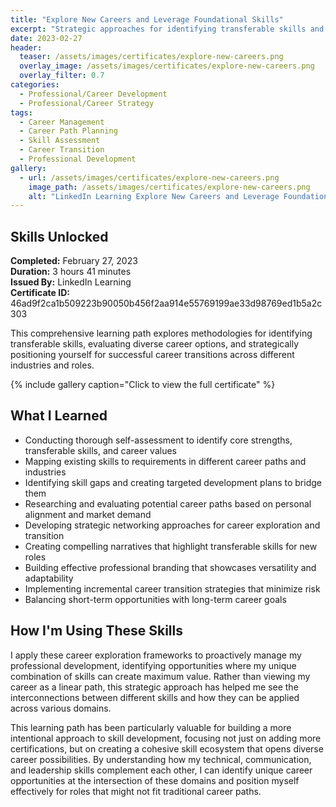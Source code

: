 ```yaml
---
title: "Explore New Careers and Leverage Foundational Skills"
excerpt: "Strategic approaches for identifying transferable skills and exploring diverse career paths that align with personal strengths and goals"
date: 2023-02-27
header:
  teaser: /assets/images/certificates/explore-new-careers.png
  overlay_image: /assets/images/certificates/explore-new-careers.png
  overlay_filter: 0.7
categories:
  - Professional/Career Development
  - Professional/Career Strategy
tags:
  - Career Management
  - Career Path Planning
  - Skill Assessment
  - Career Transition
  - Professional Development
gallery:
  - url: /assets/images/certificates/explore-new-careers.png
    image_path: /assets/images/certificates/explore-new-careers.png
    alt: "LinkedIn Learning Explore New Careers and Leverage Foundational Skills Certificate"
---
```


## Skills Unlocked

**Completed:** February 27, 2023  
**Duration:** 3 hours 41 minutes  
**Issued By:** LinkedIn Learning  
**Certificate ID:** 46ad9f2ca1b509223b90050b456f2aa914e55769199ae33d98769ed1b5a2c303

This comprehensive learning path explores methodologies for identifying transferable skills, evaluating diverse career options, and strategically positioning yourself for successful career transitions across different industries and roles.

{% include gallery caption="Click to view the full certificate" %}

## What I Learned

* Conducting thorough self-assessment to identify core strengths, transferable skills, and career values
* Mapping existing skills to requirements in different career paths and industries
* Identifying skill gaps and creating targeted development plans to bridge them
* Researching and evaluating potential career paths based on personal alignment and market demand
* Developing strategic networking approaches for career exploration and transition
* Creating compelling narratives that highlight transferable skills for new roles
* Building effective professional branding that showcases versatility and adaptability
* Implementing incremental career transition strategies that minimize risk
* Balancing short-term opportunities with long-term career goals

## How I'm Using These Skills

I apply these career exploration frameworks to proactively manage my professional development, identifying opportunities where my unique combination of skills can create maximum value. Rather than viewing my career as a linear path, this strategic approach has helped me see the interconnections between different skills and how they can be applied across various domains.

This learning path has been particularly valuable for building a more intentional approach to skill development, focusing not just on adding more certifications, but on creating a cohesive skill ecosystem that opens diverse career possibilities. By understanding how my technical, communication, and leadership skills complement each other, I can identify unique career opportunities at the intersection of these domains and position myself effectively for roles that might not fit traditional career paths.